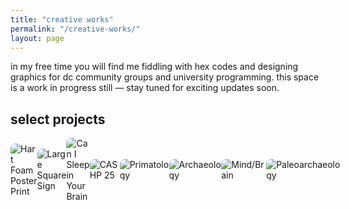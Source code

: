 ```yaml
---
title: "creative works"
permalink: "/creative-works/"
layout: page
---
```


in my free time you will find me fiddling with hex codes and designing graphics for dc community groups and university programming. this space is a work in progress still — stay tuned for exciting updates soon.

<!-- Swiper.js CDN -->
<link rel="stylesheet" href="https://cdn.jsdelivr.net/npm/swiper/swiper-bundle.min.css" />
<script src="https://cdn.jsdelivr.net/npm/swiper/swiper-bundle.min.js"></script>

<style>
 .swiper-container {
  width: 100%;
  max-width: 800px;
  margin: auto;
  padding-bottom: 40px; /* Extra space for pagination */
  position: relative; /* Required for positioning arrows correctly */
}

.swiper-wrapper {
  display: flex;
}

.swiper-slide {
  display: flex;
  justify-content: center;
  align-items: center;
}

.swiper-slide img {
  max-width: 100%;
  max-height: 80vh;
  width: auto;
  height: auto;
  object-fit: contain;
  border-radius: 8px;
}

/* Move pagination BELOW the carousel */
  .swiper-pagination {
    position: relative;
    bottom: -50px; /* Moves it further below */
    z-index: 10;
  }

/* Default dot color */
.swiper-pagination-bullet {
  background: gray;
  opacity: 0.5;
}

/* Active (highlighted) dot color */
.swiper-pagination-bullet-active {
  background: #850032;
  opacity: 1;
}

/* Default arrow styles */
.swiper-button-next,
.swiper-button-prev {
  color: #850032; /* Arrow color */
  border-radius: 50%;
  width: 50px; /* Arrow size */
  height: 50px;
  display: flex;
  justify-content: center;
  align-items: center;
  opacity: 0.8;
  transition: 0.3s ease-in-out;
  position: relative;
  bottom: -60px; /* Move arrows further down below the carousel */
  z-index: 10;
}

.swiper-button-next {
  right: -250px; /* Positioned to the right of the pagination dots */
}

/* Position 'prev' arrow on the left */
.swiper-button-prev {
  left: 250px; /* Positioned to the left of the pagination dots */
}

/* Hover effect */
.swiper-button-next:hover,
.swiper-button-prev:hover {
  opacity: 1;
}

  
</style>

<h2>select projects</h2>

<!-- Swiper Carousel -->
<div class="swiper-container">
  <div class="swiper-wrapper">
    <div class="swiper-slide">
      <img src="https://github.com/user-attachments/assets/ba370982-70ff-447f-be86-80ee9bc45a23" alt="Hart Foam Poster Print" />
    </div>
    <div class="swiper-slide">
      <img src="https://github.com/user-attachments/assets/f53f856d-65e8-4a31-887d-3fed6d8be2ac" alt="Large Square Sign" />
    </div>
    <div class="swiper-slide">
      <img src="https://github.com/user-attachments/assets/e42e7276-77db-4e96-ae89-20fc1ac4855a" alt="Can I Sleep in Your Brain" />
    </div>
    <div class="swiper-slide">
      <img src="https://github.com/user-attachments/assets/ff6f7746-7416-4731-8849-f7f94fd656fd" alt="CASHP 25" />
    </div>
    <div class="swiper-slide">
      <img src="https://github.com/user-attachments/assets/5f6a6da3-7e6a-43eb-9227-31571331c840" alt="Primatology" />
    </div>
    <div class="swiper-slide">
      <img src="https://github.com/user-attachments/assets/e127deab-311e-43a2-a6df-678c4cf75083" alt="Archaeology" />
    </div>
    <div class="swiper-slide">
      <img src="https://github.com/user-attachments/assets/c010d3dd-6322-488a-999b-34f60f173270" alt="Mind/Brain" />
    </div>
    <div class="swiper-slide">
      <img src="https://github.com/user-attachments/assets/98e95945-1ceb-492c-a135-e4e293100325" alt="Paleoarchaeology" />
    </div>
  </div>

  <!-- Navigation Buttons -->
  <div class="swiper-button-prev"></div>
  <div class="swiper-button-next"></div>
</div>

<!-- Pagination Outside the Carousel -->
<div class="swiper-pagination"></div>

<script>
  var swiper = new Swiper(".swiper-container", {
    loop: true,
    spaceBetween: 3, // Reduce space between slides
    navigation: {
      nextEl: ".swiper-button-next",
      prevEl: ".swiper-button-prev",
    },
    pagination: {
      el: ".swiper-pagination",
      clickable: true,
    },
    autoplay: {
      delay: 7000, // Increase slide duration to 5 seconds
    },
  });
</script>

